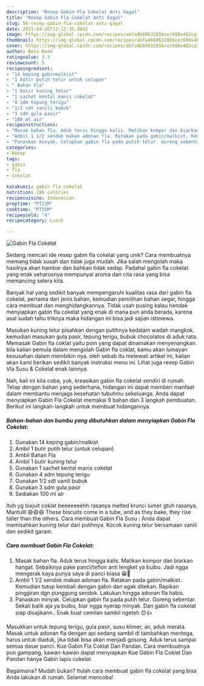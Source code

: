 ```yaml
---
description: "Resep Gabin Fla Cokelat Anti Gagal"
title: "Resep Gabin Fla Cokelat Anti Gagal"
slug: 56-resep-gabin-fla-cokelat-anti-gagal
date: 2021-04-26T12:12:35.884Z
image: https://img-global.cpcdn.com/recipes/abfa4b6063285bce/680x482cq70/gabin-fla-cokelat-foto-resep-utama.jpg
thumbnail: https://img-global.cpcdn.com/recipes/abfa4b6063285bce/680x482cq70/gabin-fla-cokelat-foto-resep-utama.jpg
cover: https://img-global.cpcdn.com/recipes/abfa4b6063285bce/680x482cq70/gabin-fla-cokelat-foto-resep-utama.jpg
author: Bess Reed
ratingvalue: 3.3
reviewcount: 5
recipeingredient:
- "14 keping gabinmalkist"
- "1 butir putih telur untuk celupan"
- " Bahan Fla"
- "1 butir kuning telur"
- "1 sachet kental manis cokelat"
- "4 sdm tepung terigu"
- "1/2 sdt vanili bubuk"
- "3 sdm gula pasir"
- "100 ml air"
recipeinstructions:
- "Masak bahan fla. Aduk terus hingga kalis. Matikan kompor dan biarkan hangat. Sebaiknya pake panci/teflon anti lengket ya buibu. Jadi ngga mengerak kaya punya saya di panci biasa 😁🤣"
- "Ambil 1 1/2 sendok makan adonan fla. Ratakan pada gabin/malkist. Kemudian tutup kembali dengan gabin dan agak ditekan. Rapikan pinggiran dgn punggung sendok. Lakukan hingga adonan fla habis."
- "Panaskan minyak. Celupkan gabin fla pada putih telur. Goreng sebentar. Sekali balik aja ya buibu, biar ngga nyerap minyak. Dan gabin fla cokelat siap disajikann.. Enak buat cemilan sambil ngeteh 😊👍"
categories:
- Resep
tags:
- gabin
- fla
- cokelat

katakunci: gabin fla cokelat 
nutrition: 186 calories
recipecuisine: Indonesian
preptime: "PT22M"
cooktime: "PT55M"
recipeyield: "4"
recipecategory: Lunch

---
```



![Gabin Fla Cokelat](https://img-global.cpcdn.com/recipes/abfa4b6063285bce/680x482cq70/gabin-fla-cokelat-foto-resep-utama.jpg)

Sedang mencari ide resep gabin fla cokelat yang unik? Cara membuatnya memang tidak susah dan tidak juga mudah. Jika salah mengolah maka hasilnya akan hambar dan bahkan tidak sedap. Padahal gabin fla cokelat yang enak seharusnya mempunyai aroma dan cita rasa yang bisa memancing selera kita.

Banyak hal yang sedikit banyak mempengaruhi kualitas rasa dari gabin fla cokelat, pertama dari jenis bahan, kemudian pemilihan bahan segar, hingga cara membuat dan menghidangkannya. Tidak usah pusing kalau hendak menyiapkan gabin fla cokelat yang enak di mana pun anda berada, karena asal sudah tahu triknya maka hidangan ini bisa jadi sajian istimewa.

Masukan kuning telur pisahkan dengan putihnya kedalam wadah mangkok. kemudian masukan gula pasir, tepung terigu, bubuk chocolatos di aduk rata. Memasak Gabin fla coklat yaitu poin yang dapat dinamakan menyenangkan. bila kalian pemula dalam mengolah Gabin fla coklat, kamu akan lumayan kesusahan dalam membikin nya. oleh sebab itu melewati artikel ini, kalian akan kami berikan sedikit banyak instruksi menu ini. Lihat juga resep Gabin Vla Susu &amp; Cokelat enak lainnya.


Nah, kali ini kita coba, yuk, kreasikan gabin fla cokelat sendiri di rumah. Tetap dengan bahan yang sederhana, hidangan ini dapat memberi manfaat dalam membantu menjaga kesehatan tubuhmu sekeluarga. Anda dapat menyiapkan Gabin Fla Cokelat memakai 9 bahan dan 3 langkah pembuatan. Berikut ini langkah-langkah untuk membuat hidangannya.

<!--inarticleads1-->

##### Bahan-bahan dan bumbu yang dibutuhkan dalam menyiapkan Gabin Fla Cokelat:

1. Gunakan 14 keping gabin/malkist
1. Ambil 1 butir putih telur (untuk celupan)
1. Ambil  Bahan Fla
1. Ambil 1 butir kuning telur
1. Gunakan 1 sachet kental manis cokelat
1. Gunakan 4 sdm tepung terigu
1. Gunakan 1/2 sdt vanili bubuk
1. Gunakan 3 sdm gula pasir
1. Sediakan 100 ml air


Ituh yg bisjuit coklat beeeeeeehh rasanya melted krunci lumer gtuh rasanya. Mantulll 😄😄😄 These biscuits come in a tube, and as they bake, they rise taller than the others. Cara membuat Gabin Fla Susu : Anda dapat memisahkan kuning telur dari putihnya. Kocok kuning telur bersamaan vanili dan sedikit garam. 

<!--inarticleads2-->

##### Cara membuat Gabin Fla Cokelat:

1. Masak bahan fla. Aduk terus hingga kalis. Matikan kompor dan biarkan hangat. Sebaiknya pake panci/teflon anti lengket ya buibu. Jadi ngga mengerak kaya punya saya di panci biasa 😁🤣
1. Ambil 1 1/2 sendok makan adonan fla. Ratakan pada gabin/malkist. Kemudian tutup kembali dengan gabin dan agak ditekan. Rapikan pinggiran dgn punggung sendok. Lakukan hingga adonan fla habis.
1. Panaskan minyak. Celupkan gabin fla pada putih telur. Goreng sebentar. Sekali balik aja ya buibu, biar ngga nyerap minyak. Dan gabin fla cokelat siap disajikann.. Enak buat cemilan sambil ngeteh 😊👍


Masukkan untuk tepung terigu, gula pasir, susu klimer, air, aduk merata. Masak untuk adonan fla dengan api sedang sambil di tambahkan mentega, harus untuk diaduk, jika tidak bisa akan menjadi gosong. Aduk terus sampai semua dasar panci. Kue Gabin Fla Coklat Dan Pandan. Cara membuatnya pun gampang, kawan-kawan dapat menyiapkan Kue Gabin Fla Coklat Dan Pandan hanya Gabin lapis cokelat. 

Bagaimana? Mudah bukan? Itulah cara membuat gabin fla cokelat yang bisa Anda lakukan di rumah. Selamat mencoba!
